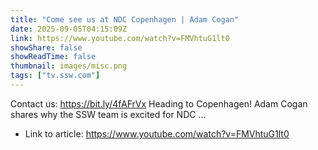 ```yaml
---
title: "Come see us at NDC Copenhagen | Adam Cogan"
date: 2025-09-05T04:15:09Z
link: https://www.youtube.com/watch?v=FMVhtuG1lt0
showShare: false
showReadTime: false
thumbnail: images/misc.png
tags: ["tv.ssw.com"]
---
```

Contact us: https://bit.ly/4fAFrVx Heading to Copenhagen! Adam Cogan shares why the SSW team is excited for NDC ...

- Link to article: https://www.youtube.com/watch?v=FMVhtuG1lt0